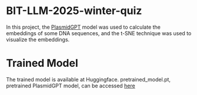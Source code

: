 # BIT-LLM-2025-winter-quiz
In this project, the [PlasmidGPT](https://github.com/lingxusb/PlasmidGPT) model was used to calculate the embeddings of some DNA sequences, and the t-SNE technique was used to visualize the embeddings.
# Trained Model
The trained model is available at Huggingface.
pretrained_model.pt, pretrained PlasmidGPT model, can be accessed [here](https://huggingface.co/lingxusb/PlasmidGPT/blob/main/pretrained_model.pt)
